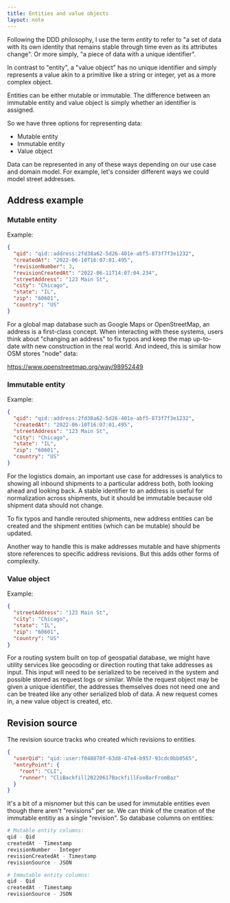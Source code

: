 ```yaml
---
title: Entities and value objects
layout: note
---
```


Following the DDD philosophy, I use the term _entity_ to refer to "a set of data with its own identity that remains stable through time even as its attributes change". Or more simply, "a piece of data with a unique identifier".

In contrast to "entity", a "value object" has no unique identifier and simply represents a value akin to a primitive like a string or integer, yet as a more complex object.

Entities can be either mutable or immutable. The difference between an immutable entity and value object is simply whether an identifier is assigned.

So we have three options for representing data:

- Mutable entity
- Immutable entity
- Value object

Data can be represented in any of these ways depending on our use case and domain model. For example, let's consider different ways we could model street addresses.

## Address example

### Mutable entity

Example:

```json
{
  "qid": "qid::address:2fd38a62-5d26-401e-abf5-873f7f3e1232",
  "createdAt": "2022-06-10T16:07:01.495",
  "revisionNumber": 3,
  "revisionCreatedAt": "2022-06-11T14:07:04.234",
  "streetAddress": "123 Main St",
  "city": "Chicago",
  "state": "IL",
  "zip": "60601",
  "country": "US"
}
```

For a global map database such as Google Maps or OpenStreetMap, an address is a first-class concept. When interacting with these systems, users think about "changing an address" to fix typos and keep the map up-to-date with new construction in the real world. And indeed, this is similar how OSM stores "node" data:

https://www.openstreetmap.org/way/98952449

### Immutable entity

Example:

```json
{
  "qid": "qid::address:2fd38a62-5d26-401e-abf5-873f7f3e1232",
  "createdAt": "2022-06-10T16:07:01.495",
  "streetAddress": "123 Main St",
  "city": "Chicago",
  "state": "IL",
  "zip": "60601",
  "country": "US"
}
```

For the logistics domain, an important use case for addresses is analytics to showing all inbound shipments to a particular address both, both looking ahead and looking back. A stable identifier to an address is useful for normalization across shipments, but it should be immutable because old shipment data should not change.

To fix typos and handle rerouted shipments, new address entities can be created and the shipment entities (which can be mutable) should be updated.

Another way to handle this is make addresses mutable and have shipments store references to specific address revisions. But this adds other forms of complexity.

### Value object

Example:

```json
{
  "streetAddress": "123 Main St",
  "city": "Chicago",
  "state": "IL",
  "zip": "60601",
  "country": "US"
}
```

For a routing system built on top of geospatial database, we might have utility services like geocoding or direction routing that take addresses as input. This input will need to be serialized to be received in the system and possible stored as request logs or similar. While the request object may be given a unique identifier, the addresses themselves does not need one and can be treated like any other serialized blob of data. A new request comes in, a new value object is created, etc.

## Revision source

The revision source tracks who created which revisions to entities.

```json
{
  "userQid": "qid::user:f048070f-63d8-47e4-b957-93cdc0bb0565",
  "entryPoint": {
    "root": "CLI",
    "runner": "CliBackfill20220617BackfillFooBarFromBaz"
  }
}
```

It's a bit of a misnomer but this can be used for immutable entities even though there aren't "revisions" per se. We can think of the creation of the immutable entitiy as a single "revision". So database columns on entities:

```sh
# Mutable entity columns:
qid - Qid
createdAt - Timestamp
revisionNumber - Integer
revisionCreatedAt - Timestamp
revisionSource - JSON

# Immutable entity columns:
qid - Qid
createdAt - Timestamp
revisionSource - JSON
```

